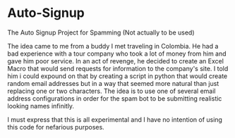 # Auto-Signup
The Auto Signup Project for Spamming (Not actually to be used)

The idea came to me from a buddy I met traveling in Colombia. He had a bad experience with a tour company who took a lot of money from him and gave him poor service.
In an act of revenge, he decided to create an Excel Macro that would send requests for information to the company's site. I told him i could expound on that by creating
a script in python that would create random email addresses but in a way that seemed more natural than just replacing one or two characters. 
The idea is to use one of several email address configurations in order for the spam bot to be submitting realistic looking names infinitly. 

I must express that this is all experimental and I have no intention of using this code for nefarious purposes.
